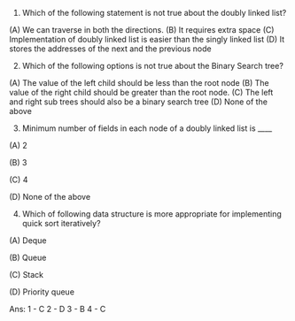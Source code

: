1. Which of the following statement is not true about the doubly linked list?


(A) We can traverse in both the directions.
(B) It requires extra space
(C) Implementation of doubly linked list is easier than the singly linked list
(D) It stores the addresses of the next and the previous node






2. Which of the following options is not true about the Binary Search tree?

 (A) The value of the left child should be less than the root node
 (B) The value of the right child should be greater than the root node.
 (C) The left and right sub trees should also be a binary search tree
 (D) None of the above






3. Minimum number of fields in each node of a doubly linked list is ____

 (A) 2

 (B) 3

 (C) 4

 (D) None of the above







4. Which of following data structure is more appropriate for implementing quick sort iteratively?

 (A) Deque

 (B) Queue

 (C) Stack

 (D) Priority queue







Ans: 1 - C
     2 - D 
     3 - B
     4 - C

